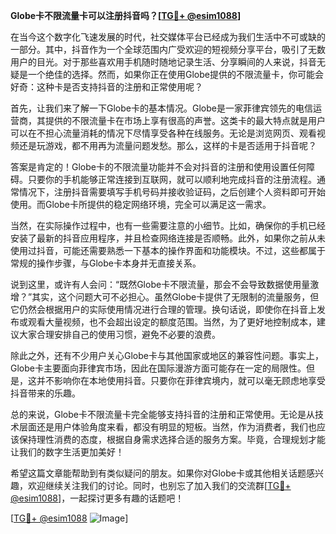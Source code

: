 **Globe卡不限流量卡可以注册抖音吗？[[TG💪+ @esim1088](https://t.me/s/esim1088)]**

在当今这个数字化飞速发展的时代，社交媒体平台已经成为我们生活中不可或缺的一部分。其中，抖音作为一个全球范围内广受欢迎的短视频分享平台，吸引了无数用户的目光。对于那些喜欢用手机随时随地记录生活、分享瞬间的人来说，抖音无疑是一个绝佳的选择。然而，如果你正在使用Globe提供的不限流量卡，你可能会好奇：这种卡是否支持抖音的注册和正常使用呢？

首先，让我们来了解一下Globe卡的基本情况。Globe是一家菲律宾领先的电信运营商，其提供的不限流量卡在市场上享有很高的声誉。这类卡的最大特点就是用户可以在不担心流量消耗的情况下尽情享受各种在线服务。无论是浏览网页、观看视频还是玩游戏，都不用再为流量问题发愁。那么，这样的卡是否适用于抖音呢？

答案是肯定的！Globe卡的不限流量功能并不会对抖音的注册和使用设置任何障碍。只要你的手机能够正常连接到互联网，就可以顺利地完成抖音的注册流程。通常情况下，注册抖音需要填写手机号码并接收验证码，之后创建个人资料即可开始使用。而Globe卡所提供的稳定网络环境，完全可以满足这一需求。

当然，在实际操作过程中，也有一些需要注意的小细节。比如，确保你的手机已经安装了最新的抖音应用程序，并且检查网络连接是否顺畅。此外，如果你之前从未使用过抖音，可能还需要熟悉一下基本的操作界面和功能模块。不过，这些都属于常规的操作步骤，与Globe卡本身并无直接关系。

说到这里，或许有人会问：“既然Globe卡不限流量，那会不会导致数据使用量激增？”其实，这个问题大可不必担心。虽然Globe卡提供了无限制的流量服务，但它仍然会根据用户的实际使用情况进行合理的管理。换句话说，即使你在抖音上发布或观看大量视频，也不会超出设定的额度范围。当然，为了更好地控制成本，建议大家合理安排自己的使用习惯，避免不必要的浪费。

除此之外，还有不少用户关心Globe卡与其他国家或地区的兼容性问题。事实上，Globe卡主要面向菲律宾市场，因此在国际漫游方面可能存在一定的局限性。但是，这并不影响你在本地使用抖音。只要你在菲律宾境内，就可以毫无顾虑地享受抖音带来的乐趣。

总的来说，Globe卡不限流量卡完全能够支持抖音的注册和正常使用。无论是从技术层面还是用户体验角度来看，都没有明显的短板。当然，作为消费者，我们也应该保持理性消费的态度，根据自身需求选择合适的服务方案。毕竟，合理规划才能让我们的数字生活更加美好！

希望这篇文章能帮助到有类似疑问的朋友。如果你对Globe卡或其他相关话题感兴趣，欢迎继续关注我们的讨论。同时，也别忘了加入我们的交流群[[TG💪+ @esim1088](https://t.me/s/esim1088)]，一起探讨更多有趣的话题吧！

[[TG💪+ @esim1088](https://t.me/s/esim1088) ![Image](https://i.postimg.cc/4NQfJmqS/Snipaste-2025-05-13-00-14-12.png)]